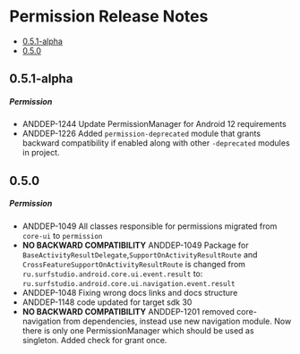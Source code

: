 # Permission Release Notes

- [0.5.1-alpha](#051-alpha)
- [0.5.0](#050)

## 0.5.1-alpha
##### Permission
* ANDDEP-1244 Update PermissionManager for Android 12 requirements
* ANDDEP-1226 Added `permission-deprecated` module that grants backward compatibility if enabled along with other `-deprecated` modules in project.
## 0.5.0
##### Permission
* ANDDEP-1049 All classes responsible for permissions migrated from `core-ui` to `permission`
* **NO BACKWARD COMPATIBILITY** ANDDEP-1049 Package for `BaseActivityResultDelegate`,`SupportOnActivityResultRoute` and `CrossFeatureSupportOnActivityResultRoute` is changed 
from `ru.surfstudio.android.core.ui.event.result` to:  `ru.surfstudio.android.core.ui.navigation.event.result`
* ANDDEP-1048 Fixing wrong docs links and docs structure
* ANDDEP-1148 code updated for target sdk 30
* **NO BACKWARD COMPATIBILITY** ANDDEP-1201 removed core-navigation from dependencies, instead use
  new navigation module. Now there is only one PermissionManager which should be used as singleton.
  Added check for grant once.